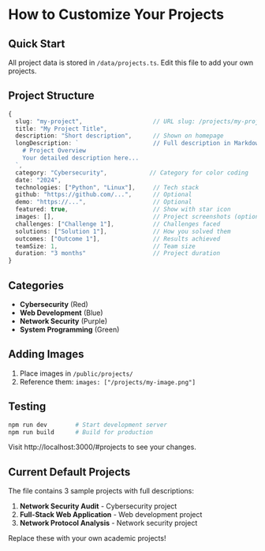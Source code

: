 # How to Customize Your Projects

## Quick Start

All project data is stored in `/data/projects.ts`. Edit this file to add your own projects.

## Project Structure

```typescript
{
  slug: "my-project",                    // URL slug: /projects/my-project
  title: "My Project Title",
  description: "Short description",      // Shown on homepage
  longDescription: `                     // Full description in Markdown
    # Project Overview
    Your detailed description here...
  `,
  category: "Cybersecurity",            // Category for color coding
  date: "2024",
  technologies: ["Python", "Linux"],     // Tech stack
  github: "https://github.com/...",      // Optional
  demo: "https://...",                   // Optional
  featured: true,                        // Show with star icon
  images: [],                            // Project screenshots (optional)
  challenges: ["Challenge 1"],           // Challenges faced
  solutions: ["Solution 1"],             // How you solved them
  outcomes: ["Outcome 1"],               // Results achieved
  teamSize: 1,                           // Team size
  duration: "3 months"                   // Project duration
}
```

## Categories

- **Cybersecurity** (Red)
- **Web Development** (Blue)
- **Network Security** (Purple)
- **System Programming** (Green)

## Adding Images

1. Place images in `/public/projects/`
2. Reference them: `images: ["/projects/my-image.png"]`

## Testing

```bash
npm run dev        # Start development server
npm run build      # Build for production
```

Visit http://localhost:3000/#projects to see your changes.

## Current Default Projects

The file contains 3 sample projects with full descriptions:
1. **Network Security Audit** - Cybersecurity project
2. **Full-Stack Web Application** - Web development project  
3. **Network Protocol Analysis** - Network security project

Replace these with your own academic projects!
